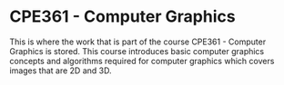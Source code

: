 # CPE361 - Computer Graphics

This is where the work that is part of the course CPE361 - Computer Graphics is stored. This course introduces basic computer graphics concepts and algorithms required for computer graphics which covers images that are 2D and 3D.
